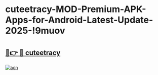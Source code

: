 # cuteetracy-MOD-Premium-APK-Apps-for-Android-Latest-Update-2025-!9muov

# <h2><a href="https://0otlii.esa.edu.pl?title=cuteetracy&ref=9muov">🔗👉 🔴 cuteetracy</a></h2>

[![acn](https://github.com/user-attachments/assets/0f9c940e-d8b0-45ae-aac7-cd30a18b3e1c)](https://0otlii.esa.edu.pl?title=cuteetracy&ref=9muov)


